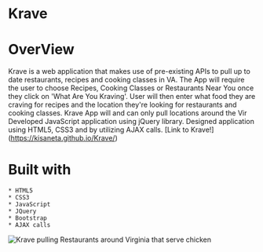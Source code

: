 # Krave

# OverView

Krave is a web application that makes use of pre-existing APIs to pull up to date restaurants, recipes and cooking classes in VA. The App will require the user to choose Recipes, Cooking Classes or Restaurants Near You once they click on 'What Are You Kraving'. User will then enter what food they are craving for recipes and the location they're looking for restaurants and cooking classes. Krave App will and can only pull locations around the Vir Developed JavaScript application using jQuery library. Designed application using HTML5, CSS3 and by utilizing AJAX calls.  [Link to Krave!] (https://kisaneta.github.io/Krave/)


# Built with
    * HTML5
    * CSS3
    * JavaScript
    * JQuery
    * Bootstrap
    * AJAX calls
    


![Krave pulling Restaurants around Virginia that serve chicken](/assets/images/krave.png)
